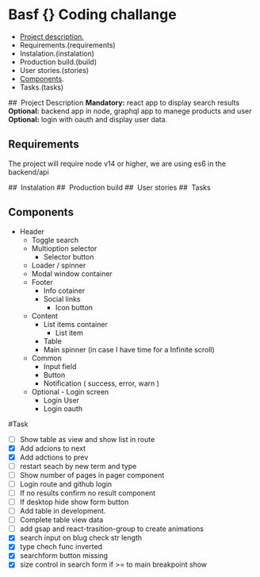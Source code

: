 # Basf {} Coding challange

- [Project description.](project-description)
- Requirements.(requirements)
- Instalation.(instalation)
- Production build.(build)
- User stories.(stories)
- [Components](components).
- Tasks.(tasks)

## <a name="project-description"></a> Project Description
**Mandatory:** react app to display search results  
**Optional:** backend app in node, graphql app to manege products and user  
**Optional:** login with oauth and display user data.

## <a name="requirements"></a> Requirements

The project will require node v14 or higher, we are using es6 in the backend/api

## <a name="instalation"></a> Instalation
## <a name="build"></a> Production build
## <a name="stories"></a> User stories
## <a name="tasks"></a> Tasks

## <a name="components"></a> Components

- Header
  - Toggle search
  - Multioption selector
    - Selector button
  - Loader / spinner
  - Modal window container
  * Footer
    - Info cotainer
    - Social links
      - Icon button
  * Content
    - List items container
      - List item
    - Table
    - Main spinner (in case I have time for a Infinite scroll)
  * Common
    - Input field
    - Button
    - Notification ( success, error, warn )
  * Optional - Login screen
    - Login User
    - Login oauth

#Task
- [ ] Show table as view and show list in route
- [x] Add adcions to next
- [x] Add adctions to prev
- [ ] restart seach by new term and type
- [ ] Show number of pages in pager component
- [ ] Login route and github login
- [ ] If no results confirm  no result component
- [ ] If desktop hide show form button
- [ ] Add table in development.
- [ ] Complete table view data
- [ ] add gsap and react-trasition-group to create animations
- [x] search input on blug check str length
- [x] type chech func inverted
- [x] searchform button missing
- [x] size control in search form if >= to main breakpoint show

